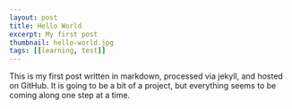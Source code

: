 ```yaml
---
layout: post
title: Hello World
excerpt: My first post
thumbnail: hello-world.jpg
tags: [[learning, test]]
---
```


This is my first post written in markdown, processed via jekyll, and hosted on GitHub. It is going to be a bit of a project, but everything seems to be coming along one step at a time.  